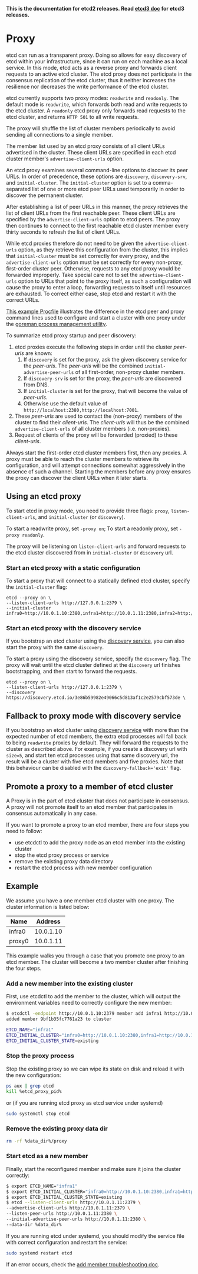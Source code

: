 **This is the documentation for etcd2 releases. Read [etcd3 doc][v3-docs] for etcd3 releases.**

[v3-docs]: ../docs.md#documentation


# Proxy

etcd can run as a transparent proxy. Doing so allows for easy discovery of etcd within your infrastructure, since it can run on each machine as a local service. In this mode, etcd acts as a reverse proxy and forwards client requests to an active etcd cluster. The etcd proxy does not participate in the consensus replication of the etcd cluster, thus it neither increases the resilience nor decreases the write performance of the etcd cluster.

etcd currently supports two proxy modes: `readwrite` and `readonly`. The default mode is `readwrite`, which forwards both read and write requests to the etcd cluster. A `readonly` etcd proxy only forwards read requests to the etcd cluster, and returns `HTTP 501` to all write requests.

The proxy will shuffle the list of cluster members periodically to avoid sending all connections to a single member.

The member list used by an etcd proxy consists of all client URLs advertised in the cluster. These client URLs are specified in each etcd cluster member's `advertise-client-urls` option.

An etcd proxy examines several command-line options to discover its peer URLs. In order of precedence, these options are `discovery`, `discovery-srv`, and `initial-cluster`. The `initial-cluster` option is set to a comma-separated list of one or more etcd peer URLs used temporarily in order to discover the permanent cluster.

After establishing a list of peer URLs in this manner, the proxy retrieves the list of client URLs from the first reachable peer. These client URLs are specified by the `advertise-client-urls` option to etcd peers. The proxy then continues to connect to the first reachable etcd cluster member every thirty seconds to refresh the list of client URLs.

While etcd proxies therefore do not need to be given the `advertise-client-urls` option, as they retrieve this configuration from the cluster, this implies that `initial-cluster` must be set correctly for every proxy, and the `advertise-client-urls` option must be set correctly for every non-proxy, first-order cluster peer. Otherwise, requests to any etcd proxy would be forwarded improperly. Take special care not to set the `advertise-client-urls` option to URLs that point to the proxy itself, as such a configuration will cause the proxy to enter a loop, forwarding requests to itself until resources are exhausted. To correct either case, stop etcd and restart it with the correct URLs.

[This example Procfile][procfile] illustrates the difference in the etcd peer and proxy command lines used to configure and start a cluster with one proxy under the [goreman process management utility][goreman].

To summarize etcd proxy startup and peer discovery:

1. etcd proxies execute the following steps in order until the cluster *peer-urls* are known:
	1. If `discovery` is set for the proxy, ask the given discovery service for
	   the *peer-urls*. The *peer-urls* will be the combined
	   `initial-advertise-peer-urls` of all first-order, non-proxy cluster
	   members.
	2. If `discovery-srv` is set for the proxy, the *peer-urls* are discovered
	   from DNS.
	3. If `initial-cluster` is set for the proxy, that will become the value of
	   *peer-urls*.
	4. Otherwise use the default value of
	   `http://localhost:2380,http://localhost:7001`.
2. These *peer-urls* are used to contact the (non-proxy) members of the cluster
   to find their *client-urls*. The *client-urls* will thus be the combined
   `advertise-client-urls` of all cluster members (i.e. non-proxies).
3. Request of clients of the proxy will be forwarded (proxied) to these
   *client-urls*.

Always start the first-order etcd cluster members first, then any proxies. A proxy must be able to reach the cluster members to retrieve its configuration, and will attempt connections somewhat aggressively in the absence of such a channel. Starting the members before any proxy ensures the proxy can discover the client URLs when it later starts.

## Using an etcd proxy
To start etcd in proxy mode, you need to provide three flags: `proxy`, `listen-client-urls`, and `initial-cluster` (or `discovery`).

To start a readwrite proxy, set `-proxy on`; To start a readonly proxy, set `-proxy readonly`.

The proxy will be listening on `listen-client-urls` and forward requests to the etcd cluster discovered from in `initial-cluster` or `discovery` url.

### Start an etcd proxy with a static configuration
To start a proxy that will connect to a statically defined etcd cluster, specify the `initial-cluster` flag:

```
etcd --proxy on \
--listen-client-urls http://127.0.0.1:2379 \
--initial-cluster infra0=http://10.0.1.10:2380,infra1=http://10.0.1.11:2380,infra2=http://10.0.1.12:2380
```

### Start an etcd proxy with the discovery service
If you bootstrap an etcd cluster using the [discovery service][discovery-service], you can also start the proxy with the same `discovery`.

To start a proxy using the discovery service, specify the `discovery` flag. The proxy will wait until the etcd cluster defined at the `discovery` url finishes bootstrapping, and then start to forward the requests.

```
etcd --proxy on \
--listen-client-urls http://127.0.0.1:2379 \
--discovery https://discovery.etcd.io/3e86b59982e49066c5d813af1c2e2579cbf573de \
```

## Fallback to proxy mode with discovery service

If you bootstrap an etcd cluster using [discovery service][discovery-service] with more than the expected number of etcd members, the extra etcd processes will fall back to being `readwrite` proxies by default. They will forward the requests to the cluster as described above. For example, if you create a discovery url with `size=5`, and start ten etcd processes using that same discovery url, the result will be a cluster with five etcd members and five proxies. Note that this behaviour can be disabled with the `discovery-fallback='exit'` flag.

## Promote a proxy to a member of etcd cluster

A Proxy is in the part of etcd cluster that does not participate in consensus. A proxy will not promote itself to an etcd member that participates in consensus automatically in any case.

If you want to promote a proxy to an etcd member, there are four steps you need to follow:

- use etcdctl to add the proxy node as an etcd member into the existing cluster
- stop the etcd proxy process or service
- remove the existing proxy data directory
- restart the etcd process with new member configuration

## Example

We assume you have a one member etcd cluster with one proxy. The cluster information is listed below:

|Name|Address|
|------|---------|
|infra0|10.0.1.10|
|proxy0|10.0.1.11|

This example walks you through a case that you promote one proxy to an etcd member. The cluster will become a two member cluster after finishing the four steps.

### Add a new member into the existing cluster

First, use etcdctl to add the member to the cluster, which will output the environment variables need to correctly configure the new member:

``` bash
$ etcdctl -endpoint http://10.0.1.10:2379 member add infra1 http://10.0.1.11:2380
added member 9bf1b35fc7761a23 to cluster

ETCD_NAME="infra1"
ETCD_INITIAL_CLUSTER="infra0=http://10.0.1.10:2380,infra1=http://10.0.1.11:2380"
ETCD_INITIAL_CLUSTER_STATE=existing
```

### Stop the proxy process

Stop the existing proxy so we can wipe its state on disk and reload it with the new configuration:

``` bash
ps aux | grep etcd
kill %etcd_proxy_pid%
```

or (if you are running etcd proxy as etcd service under systemd)

``` bash
sudo systemctl stop etcd
```

### Remove the existing proxy data dir

``` bash
rm -rf %data_dir%/proxy
```

### Start etcd as a new member

Finally, start the reconfigured member and make sure it joins the cluster correctly:

``` bash
$ export ETCD_NAME="infra1"
$ export ETCD_INITIAL_CLUSTER="infra0=http://10.0.1.10:2380,infra1=http://10.0.1.11:2380"
$ export ETCD_INITIAL_CLUSTER_STATE=existing
$ etcd --listen-client-urls http://10.0.1.11:2379 \
--advertise-client-urls http://10.0.1.11:2379 \
--listen-peer-urls http://10.0.1.11:2380 \
--initial-advertise-peer-urls http://10.0.1.11:2380 \
--data-dir %data_dir%
```

If you are running etcd under systemd, you should modify the service file with correct configuration and restart the service:

``` bash
sudo systemd restart etcd
```

If an error occurs, check the [add member troubleshooting doc][runtime-configuration].

[discovery-service]: clustering.md#discovery
[goreman]: https://github.com/mattn/goreman
[procfile]: https://github.com/coreos/etcd/blob/master/Procfile
[runtime-configuration]: runtime-configuration.md#error-cases-when-adding-members
